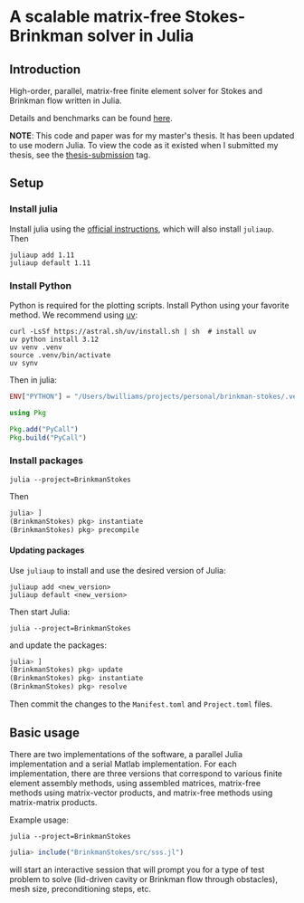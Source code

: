# A scalable matrix-free Stokes-Brinkman solver in Julia

## Introduction

High-order, parallel, matrix-free finite element solver for Stokes and Brinkman
flow written in Julia.

Details and benchmarks can be found
[here](https://github.com/bmwilly/brinkman-stokes/blob/master/B.%20Williams%20-%20A%20scalable%20matrix-free%20Stokes-Brinkman%20solver%20in%20Julia.pdf).

**NOTE**: This code and paper was for my master's thesis. It has been updated to use modern Julia. To view the code as it existed when I submitted my thesis, see the [thesis-submission](https://github.com/bmwilly/brinkman-stokes/tree/thesis-submission) tag.

## Setup

### Install julia

Install julia using the [official instructions](<https://julialang.org/downloads/>), which will also install `juliaup`. Then

```shell
juliaup add 1.11
juliaup default 1.11
```

### Install Python

Python is required for the plotting scripts. Install Python using your favorite method. We recommend using [uv](https://docs.astral.sh/uv/):

```shell
curl -LsSf https://astral.sh/uv/install.sh | sh  # install uv
uv python install 3.12
uv venv .venv
source .venv/bin/activate
uv synv
```

Then in julia:

```julia
ENV["PYTHON"] = "/Users/bwilliams/projects/personal/brinkman-stokes/.venv/bin/python"  # or wherever your python is

using Pkg

Pkg.add("PyCall")
Pkg.build("PyCall")
```

### Install packages

```shell
julia --project=BrinkmanStokes
```

Then

```julia
julia> ]
(BrinkmanStokes) pkg> instantiate
(BrinkmanStokes) pkg> precompile
```

#### Updating packages

Use `juliaup` to install and use the desired version of Julia:

```shell
juliaup add <new_version>
juliaup default <new_version>
```

Then start Julia:

```shell
julia --project=BrinkmanStokes
```

and update the packages:

```julia
julia> ]
(BrinkmanStokes) pkg> update
(BrinkmanStokes) pkg> instantiate
(BrinkmanStokes) pkg> resolve
```

Then commit the changes to the `Manifest.toml` and `Project.toml` files.

## Basic usage

There are two implementations of the software, a parallel Julia implementation
and a serial Matlab implementation. For each implementation, there are three
versions that correspond to various finite element assembly methods, using
assembled matrices, matrix-free methods using matrix-vector products, and
matrix-free methods using matrix-matrix products.

Example usage:

```shell
julia --project=BrinkmanStokes
```

```julia
julia> include("BrinkmanStokes/src/sss.jl")
```

will start an interactive session that will prompt
you for a type of test problem to solve (lid-driven cavity or Brinkman flow
through obstacles), mesh size, preconditioning steps, etc.
